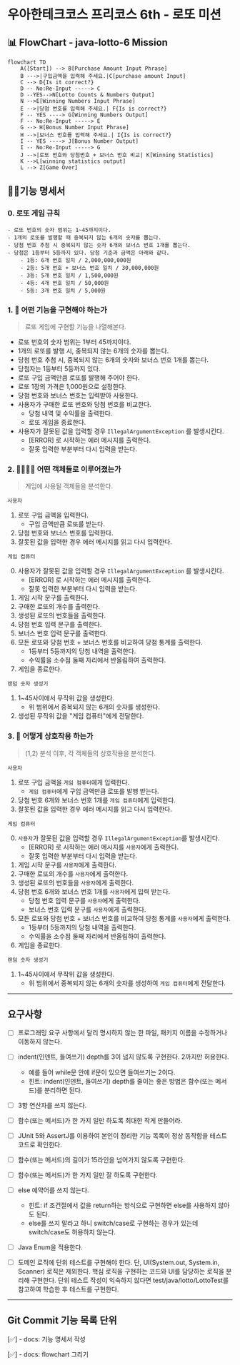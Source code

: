 # 우아한테크코스 프리코스 6th - 로또 미션

## 📊 FlowChart - java-lotto-6 Mission

```mermaid
flowchart TD
    A([Start]) --> B[Purchase Amount Input Phrase]
    B --->|구입금액을 입력해 주세요.|C[purchase amount Input]
    C --> D{Is it correct?}
    D -- No:Re-Input -----> C
    D --YES-->N[Lotto Counts & Numbers Output]
    N -->E[Winning Numbers Input Phrase]
    E -->|당첨 번호를 입력해 주세요.| F{Is is correct?}
    F -- YES ----> G[Winning Numbers Output]
    F -- No:Re-Input -----> E
    G --> H[Bonus Number Input Phrase]
    H -->|보너스 번호를 입력해 주세요.| I{Is is correct?}
    I -- YES ----> J[Bonus Number Output]
    I -- No:Re-Input -----> G
    J -->|로또 번호와 당첨번호 + 보너스 번호 비교| K[Winning Statistics]
    K -->L[winning statistics output]
    L --> Z[Game Over]
```

## 🧑‍💼기능 명세서

### 0. 로또 게임 규칙

```
- 로또 번호의 숫자 범위는 1~45까지이다.
- 1개의 로또를 발행할 때 중복되지 않는 6개의 숫자를 뽑는다.
- 당첨 번호 추첨 시 중복되지 않는 숫자 6개와 보너스 번호 1개를 뽑는다.
- 당첨은 1등부터 5등까지 있다. 당첨 기준과 금액은 아래와 같다.
    - 1등: 6개 번호 일치 / 2,000,000,000원
    - 2등: 5개 번호 + 보너스 번호 일치 / 30,000,000원
    - 3등: 5개 번호 일치 / 1,500,000원
    - 4등: 4개 번호 일치 / 50,000원
    - 5등: 3개 번호 일치 / 5,000원
```

### 1. 🤔 어떤 기능을 구현해야 하는가

> 로또 게임에 구현할 기능을 나열해본다.

* 로또 번호의 숫자 범위는 1부터 45까지이다.
* 1개의 로또를 발행 시, 중복되지 않는 6개의 숫자를 뽑는다.
* 당첨 번호 추첨 시, 중복되지 않는 6개의 숫자와 보너스 번호 1개를 뽑는다.
* 당첨자는 1등부터 5등까지 있다.
* 로또 구입 금액만큼 로또를 발행해 주어야 한다.
* 로또 1장의 가격은 1,000원으로 설정한다.
* 당첨 번호와 보너스 번호는 입력받아 사용한다.
* 사용자가 구매한 로또 번호와 당첨 번호를 비교한다.
  * 당첨 내역 및 수익률을 출력한다.
  * 로또 게임을 종료한다.
* 사용자가 잘못된 값을 입력할 경우 `IllegalArgumentException` 를 발생시킨다.
  * [ERROR] 로 시작하는 에러 메시지를 출력한다.
  * 잘못 입력한 부분부터 다시 입력을 받는다.

### 2. 👩‍👩‍👧‍👧 어떤 객체들로 이루어졌는가

> 게임에 사용될 객체들을 분석한다.

`사용자`

1. 로또 구입 금액을 입력한다.
    * 구입 금액만큼 로또를 받는다.
2. 당첨 번호와 보너스 번호를 입력한다.
3. 잘못된 값을 입력한 경우 에러 메시지를 읽고 다시 입력한다.

`게임 컴퓨터`

0. 사용자가 잘못된 값을 입력할 경우 `IllegalArgumentException` 를 발생시킨다.
   * [ERROR] 로 시작하는 에러 메시지를 출력한다.
   * 잘못 입력한 부분부터 다시 입력을 받는다.
1. 게임 시작 문구를 출력한다.
2. 구매한 로또의 개수를 출력한다.
3. 생성된 로또의 번호들을 출력한다.
4. 당첨 번호 입력 문구를 출력한다.
5. 보너스 번호 입력 문구를 출력한다.
6. 모든 로또와 당첨 번호 + 보너스 번호를 비교하여 당첨 통계를 출력한다.
    * 1등부터 5등까지의 당첨 내역을 출력한다.
    * 수익률을 소수점 둘째 자리에서 반올림하여 출력한다.
7. 게임을 종료한다.

`랜덤 숫자 생성기`

1. 1~45사이에서 무작위 값을 생성한다.
    * 위 범위에서 중복되지 않는 6개의 숫자를 생성한다.
2. 생성된 무작위 값을 "게임 컴퓨터"에게 전달한다.

### 3. 🔄 어떻게 상호작용 하는가
> (1,2) 분석 이후, 각 객체들의 상호작용을 분석한다.

`사용자`

1. 로또 구입 금액을 `게임 컴퓨터`에게 입력한다.
    * `게임 컴퓨터`에게 구입 금액만큼 로또를 발행 받는다.
2. 당첨 번호 6개와 보너스 번호 1개를 `게임 컴퓨터`에게 입력한다.
3. 잘못된 값을 입력한 경우 에러 메시지를 읽고 다시 입력한다.

`게임 컴퓨터`

0. `사용자`가 잘못된 값을 입력할 경우 `IllegalArgumentException`를 발생시킨다.
    * [ERROR] 로 시작하는 에러 메시지를 `사용자`에게 출력한다.
    * 잘못 입력한 부분부터 다시 입력을 받는다.
1. 게임 시작 문구를 `사용자`에게 출력한다.
2. 구매한 로또의 개수를 `사용자`에게 출력한다.
3. 생성된 로또의 번호들을 `사용자`에게 출력한다.
4. 당첨 번호 6개와 보너스 번호 1개를 `사용자`에게 입력 받는다.
   * 당첨 번호 입력 문구를 `사용자`에게 출력한다.
   * 보너스 번호 입력 문구를 `사용자`에게 출력한다.
5. 모든 로또와 당첨 번호 + 보너스 번호를 비교하여 당첨 통계를 `사용자`에게 출력한다.
    * 1등부터 5등까지의 당첨 내역을 출력한다.
    * 수익률을 소수점 둘째 자리에서 반올림하여 출력한다.
6. 게임을 종료한다.


`랜덤 숫자 생성기`

1. 1~45사이에서 무작위 값을 생성한다.
    * 위 범위에서 중복되지 않는 6개의 숫자를 생성하여 `게임 컴퓨터`에게 전달한다.

---
## 요구사항

* [ ] 프로그래밍 요구 사항에서 달리 명시하지 않는 한 파일, 패키지 이름을 수정하거나 이동하지 않는다.

* [ ] indent(인덴트, 들여쓰기) depth를 3이 넘지 않도록 구현한다. 2까지만 허용한다.
   * 예를 들어 while문 안에 if문이 있으면 들여쓰기는 2이다. 
   * 힌트: indent(인덴트, 들여쓰기) depth를 줄이는 좋은 방법은 함수(또는 메서드)를 분리하면 된다.

* [ ] 3항 연산자를 쓰지 않는다.

* [ ] 함수(또는 메서드)가 한 가지 일만 하도록 최대한 작게 만들어라.

* [ ] JUnit 5와 AssertJ를 이용하여 본인이 정리한 기능 목록이 정상 동작함을 테스트 코드로 확인한다.

* [ ] 함수(또는 메서드)의 길이가 15라인을 넘어가지 않도록 구현한다.

* [ ] 함수(또는 메서드)가 한 가지 일만 잘 하도록 구현한다.

* [ ] else 예약어를 쓰지 않는다.
  * 힌트: if 조건절에서 값을 return하는 방식으로 구현하면 else를 사용하지 않아도 된다.
  * else를 쓰지 말라고 하니 switch/case로 구현하는 경우가 있는데 switch/case도 허용하지 않는다.
* [ ] Java Enum을 적용한다.
* [ ] 도메인 로직에 단위 테스트를 구현해야 한다. 단, UI(System.out, System.in, Scanner) 로직은 제외한다.
      핵심 로직을 구현하는 코드와 UI를 담당하는 로직을 분리해 구현한다.
      단위 테스트 작성이 익숙하지 않다면 test/java/lotto/LottoTest를 참고하여 학습한 후 테스트를 구현한다.

---

## Git Commit 기능 목록 단위

[✅] - docs: 기능 명세서 작성

[✅] - docs: flowchart 그리기

